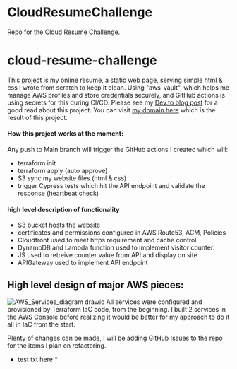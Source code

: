 # CloudResumeChallenge
Repo for the Cloud Resume Challenge.
# cloud-resume-challenge
This project is my online resume, a static web page, serving simple html & css I wrote from scratch to keep it clean.
Using "aws-vault", which helps me manage AWS profiles and store credentials securely, and GitHub actions is using secrets for this during CI/CD.
Please see my [Dev.to blog post](https://dev.to/marcbacchi/cloud-resume-built-for-a-challenge-4m8p) for a good read about this project.
You can visit [my domain here](https://www.marcbacchi.dev) which is the result of this project.
#### How this project works at the moment:
Any push to Main branch will trigger the GitHub actions I created which will:
* terraform init
* terraform apply (auto approve)
* S3 sync my website files (html & css)
* trigger Cypress tests which hit the API endpoint and validate the response (heartbeat check)
#### high level description of functionality
* S3 bucket hosts the website
* certificates and permissions configured in AWS Route53, ACM, Policies
* Cloudfront used to meet https requirement and cache control
* DynamoDB and Lambda function used to implement visitor counter.
* JS used to retreive counter value from API and display on site
* APIGateway used to implement API endpoint
## High level design of major AWS pieces:
![AWS_Services_diagram drawio](https://user-images.githubusercontent.com/98762800/156835852-d4388868-afae-4ee7-91a6-139b3372e9c5.png)
All services were configured and provisioned by Terraform IaC code, from the beginning. I built 2 services in the AWS Console before realizing it would be better for my approach to do it all in IaC from the start.

Plenty of changes can be made, I will be adding GitHub Issues to the repo for the items I plan on refactoring.

* test txt here *
